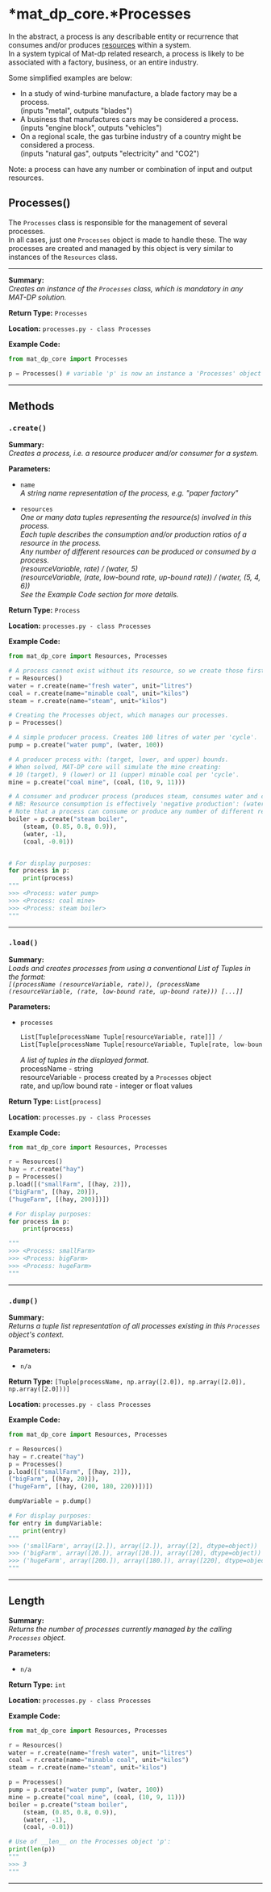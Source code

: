 # *mat_dp_core.***Processes**

In the abstract, a process is any describable entity or recurrence that consumes and/or produces [resources](resources.md) within a system.  
In a system typical of Mat-dp related research, a process is likely to be associated with a factory, business, or an entire industry.

Some simplified examples are below:

- In a study of wind-turbine manufacture, a blade factory may be a process.  
  (inputs "metal", outputs "blades")
- A business that manufactures cars may be considered a process.  
  (inputs "engine block", outputs "vehicles")
- On a regional scale, the gas turbine industry of a country might be considered a process.  
  (inputs "natural gas", outputs "electricity" and "CO2")

Note: a process can have any number or combination of input and output resources.

## **Processes()**

The ```Processes``` class is responsible for the management of several processes.  
In all cases, just one ```Processes``` object is made to handle these. The way processes are created and managed by this object is very similar to instances of the ```Resources``` class.

---

**Summary:**  
*Creates an instance of the ```Processes``` class, which is mandatory in any MAT-DP solution.*

**Return Type:**  ```Processes```

**Location:** ```processes.py - class Processes```

**Example Code:**
```py
from mat_dp_core import Processes

p = Processes() # variable 'p' is now an instance a 'Processes' object
```

---

## **Methods**

### `.create()`

**Summary:**  
*Creates a process, i.e. a resource producer and/or consumer for a system.*

**Parameters:**

* ```name```  
  *A string name representation of the process, e.g. "paper factory"*

* ```resources```  
  *One or many data tuples representing the resource(s) involved in this process.  
  Each tuple describes the consumption and/or production ratios of a resource in the process.  
  Any number of different resources can be produced or consumed by a process.  
  (resourceVariable, rate) / (water, 5)  
  (resourceVariable, (rate, low-bound rate, up-bound rate)) / (water, (5, 4, 6))  
  See the Example Code section for more details.*


**Return Type:**  ```Process```

**Location:** ```processes.py - class Processes```

**Example Code:**
```py
from mat_dp_core import Resources, Processes

# A process cannot exist without its resource, so we create those first.
r = Resources()
water = r.create(name="fresh water", unit="litres")
coal = r.create(name="minable coal", unit="kilos")
steam = r.create(name="steam", unit="kilos")

# Creating the Processes object, which manages our processes.
p = Processes() 

# A simple producer process. Creates 100 litres of water per 'cycle'.
pump = p.create("water pump", (water, 100))

# A producer process with: (target, lower, and upper) bounds.
# When solved, MAT-DP core will simulate the mine creating:
# 10 (target), 9 (lower) or 11 (upper) minable coal per 'cycle'.
mine = p.create("coal mine", (coal, (10, 9, 11)))

# A consumer and producer process (produces steam, consumes water and coal).
# NB: Resource consumption is effectively 'negative production': (water, *-1*).
# Note that a process can consume or produce any number of different resources
boiler = p.create("steam boiler",
    (steam, (0.85, 0.8, 0.9)),
    (water, -1),
    (coal, -0.01))


# For display purposes:
for process in p:
    print(process)
"""
>>> <Process: water pump>
>>> <Process: coal mine>
>>> <Process: steam boiler>
"""
```

---

### `.load()`

**Summary:**  
*Loads and creates processes from using a conventional List of Tuples in the format:  
```[(processName (resourceVariable, rate)), (processName (resourceVariable, (rate, low-bound rate, up-bound rate))) [...]]```*

**Parameters:**

* ```processes```  
  ```py
  List[Tuple[processName Tuple[resourceVariable, rate]]] /
  List[Tuple[processName Tuple[resourceVariable, Tuple[rate, low-bound rate, up-bound rate]]]]
  ```  
  *A list of tuples in the displayed format.*  
  processName - string  
  resourceVariable - process created by a ```Processes``` object  
  rate, and up/low bound rate - integer or float values


**Return Type:**  ```List[process]```

**Location:** ```processes.py - class Processes```

**Example Code:**
```py
from mat_dp_core import Resources, Processes

r = Resources()
hay = r.create("hay")
p = Processes()
p.load([("smallFarm", [(hay, 2)]),
("bigFarm", [(hay, 20)]),
("hugeFarm", [(hay, 200)])])

# For display purposes:
for process in p:
    print(process)

"""
>>> <Process: smallFarm>
>>> <Process: bigFarm>
>>> <Process: hugeFarm>
"""
```

---

### `.dump()`

**Summary:**  
*Returns a tuple list representation of all processes existing in this ```Processes``` object's context.*

**Parameters:**

* ```n/a```

**Return Type:** ```[Tuple[processName, np.array([2.0]), np.array([2.0]), np.array([2.0]))]```

**Location:** ```processes.py - class Processes```

**Example Code:**
```py
from mat_dp_core import Resources, Processes

r = Resources()
hay = r.create("hay")
p = Processes()
p.load([("smallFarm", [(hay, 2)]),
("bigFarm", [(hay, 20)]),
("hugeFarm", [(hay, (200, 180, 220))])])

dumpVariable = p.dump()

# For display purposes:
for entry in dumpVariable:
    print(entry)
"""
>>> ('smallFarm', array([2.]), array([2.]), array([2], dtype=object))
>>> ('bigFarm', array([20.]), array([20.]), array([20], dtype=object))
>>> ('hugeFarm', array([200.]), array([180.]), array([220], dtype=object))
"""
```

---

## Length

**Summary:**  
*Returns the number of processes currently managed by the calling ```Processes``` object.*

**Parameters:**

* ```n/a```

**Return Type:**  ```int```

**Location:** ```processes.py - class Processes```

**Example Code:**
```py
from mat_dp_core import Resources, Processes

r = Resources()
water = r.create(name="fresh water", unit="litres")
coal = r.create(name="minable coal", unit="kilos")
steam = r.create(name="steam", unit="kilos")

p = Processes() 
pump = p.create("water pump", (water, 100))
mine = p.create("coal mine", (coal, (10, 9, 11)))
boiler = p.create("steam boiler",
    (steam, (0.85, 0.8, 0.9)),
    (water, -1),
    (coal, -0.01))

# Use of __len__ on the Processes object 'p':
print(len(p))
"""
>>> 3
"""
```

---


